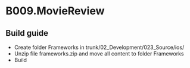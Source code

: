 # B009.MovieReview
## Build guide
* Create folder Frameworks in trunk/02_Development/023_Source/ios/
* Unzip file frameworks.zip and move all content to folder Frameworks
* Build
